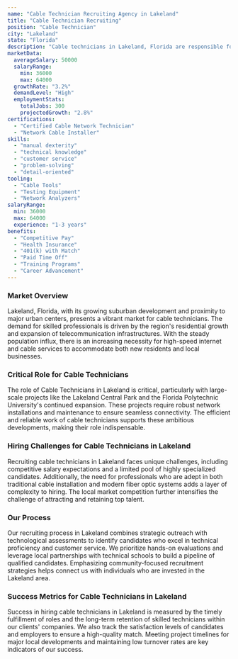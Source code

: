 ```yaml
---
name: "Cable Technician Recruiting Agency in Lakeland"
title: "Cable Technician Recruiting"
position: "Cable Technician"
city: "Lakeland"
state: "Florida"
description: "Cable technicians in Lakeland, Florida are responsible for installing, maintaining, and repairing cable systems, including the equipment used for television and internet services."
marketData:
  averageSalary: 50000
  salaryRange:
    min: 36000
    max: 64000
  growthRate: "3.2%"
  demandLevel: "High"
  employmentStats:
    totalJobs: 300
    projectedGrowth: "2.8%"
certifications:
  - "Certified Cable Network Technician"
  - "Network Cable Installer"
skills:
  - "manual dexterity"
  - "technical knowledge"
  - "customer service"
  - "problem-solving"
  - "detail-oriented"
tooling:
  - "Cable Tools"
  - "Testing Equipment"
  - "Network Analyzers"
salaryRange:
  min: 36000
  max: 64000
  experience: "1-3 years"
benefits:
  - "Competitive Pay"
  - "Health Insurance"
  - "401(k) with Match"
  - "Paid Time Off"
  - "Training Programs"
  - "Career Advancement"
---
```


### Market Overview
Lakeland, Florida, with its growing suburban development and proximity to major urban centers, presents a vibrant market for cable technicians. The demand for skilled professionals is driven by the region's residential growth and expansion of telecommunication infrastructures. With the steady population influx, there is an increasing necessity for high-speed internet and cable services to accommodate both new residents and local businesses.

### Critical Role for Cable Technicians
The role of Cable Technicians in Lakeland is critical, particularly with large-scale projects like the Lakeland Central Park and the Florida Polytechnic University's continued expansion. These projects require robust network installations and maintenance to ensure seamless connectivity. The efficient and reliable work of cable technicians supports these ambitious developments, making their role indispensable.

### Hiring Challenges for Cable Technicians in Lakeland
Recruiting cable technicians in Lakeland faces unique challenges, including competitive salary expectations and a limited pool of highly specialized candidates. Additionally, the need for professionals who are adept in both traditional cable installation and modern fiber optic systems adds a layer of complexity to hiring. The local market competition further intensifies the challenge of attracting and retaining top talent.

### Our Process
Our recruiting process in Lakeland combines strategic outreach with technological assessments to identify candidates who excel in technical proficiency and customer service. We prioritize hands-on evaluations and leverage local partnerships with technical schools to build a pipeline of qualified candidates. Emphasizing community-focused recruitment strategies helps connect us with individuals who are invested in the Lakeland area.

### Success Metrics for Cable Technicians in Lakeland
Success in hiring cable technicians in Lakeland is measured by the timely fulfillment of roles and the long-term retention of skilled technicians within our clients' companies. We also track the satisfaction levels of candidates and employers to ensure a high-quality match. Meeting project timelines for major local developments and maintaining low turnover rates are key indicators of our success.